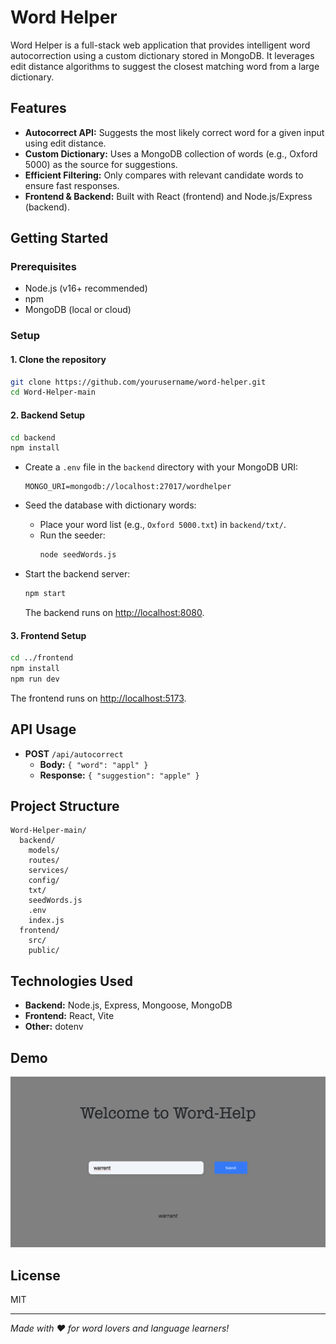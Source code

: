 # Word Helper

Word Helper is a full-stack web application that provides intelligent word autocorrection using a custom dictionary stored in MongoDB. It leverages edit distance algorithms to suggest the closest matching word from a large dictionary.

## Features

- **Autocorrect API:** Suggests the most likely correct word for a given input using edit distance.
- **Custom Dictionary:** Uses a MongoDB collection of words (e.g., Oxford 5000) as the source for suggestions.
- **Efficient Filtering:** Only compares with relevant candidate words to ensure fast responses.
- **Frontend & Backend:** Built with React (frontend) and Node.js/Express (backend).

## Getting Started

### Prerequisites

- Node.js (v16+ recommended)
- npm
- MongoDB (local or cloud)

### Setup

#### 1. Clone the repository

```sh
git clone https://github.com/yourusername/word-helper.git
cd Word-Helper-main
```

#### 2. Backend Setup

```sh
cd backend
npm install
```

- Create a `.env` file in the `backend` directory with your MongoDB URI:
  ```
  MONGO_URI=mongodb://localhost:27017/wordhelper
  ```

- Seed the database with dictionary words:
  - Place your word list (e.g., `Oxford 5000.txt`) in `backend/txt/`.
  - Run the seeder:
    ```sh
    node seedWords.js
    ```

- Start the backend server:
  ```sh
  npm start
  ```
  The backend runs on [http://localhost:8080](http://localhost:8080).

#### 3. Frontend Setup

```sh
cd ../frontend
npm install
npm run dev
```
The frontend runs on [http://localhost:5173](http://localhost:5173).

## API Usage

- **POST** `/api/autocorrect`
  - **Body:** `{ "word": "appl" }`
  - **Response:** `{ "suggestion": "apple" }`

## Project Structure

```
Word-Helper-main/
  backend/
    models/
    routes/
    services/
    config/
    txt/
    seedWords.js
    .env
    index.js
  frontend/
    src/
    public/
```

## Technologies Used

- **Backend:** Node.js, Express, Mongoose, MongoDB
- **Frontend:** React, Vite
- **Other:** dotenv


## Demo 

![Demo](Demo.png)

## License

MIT

---

*Made with ❤️ for word lovers and language learners!*